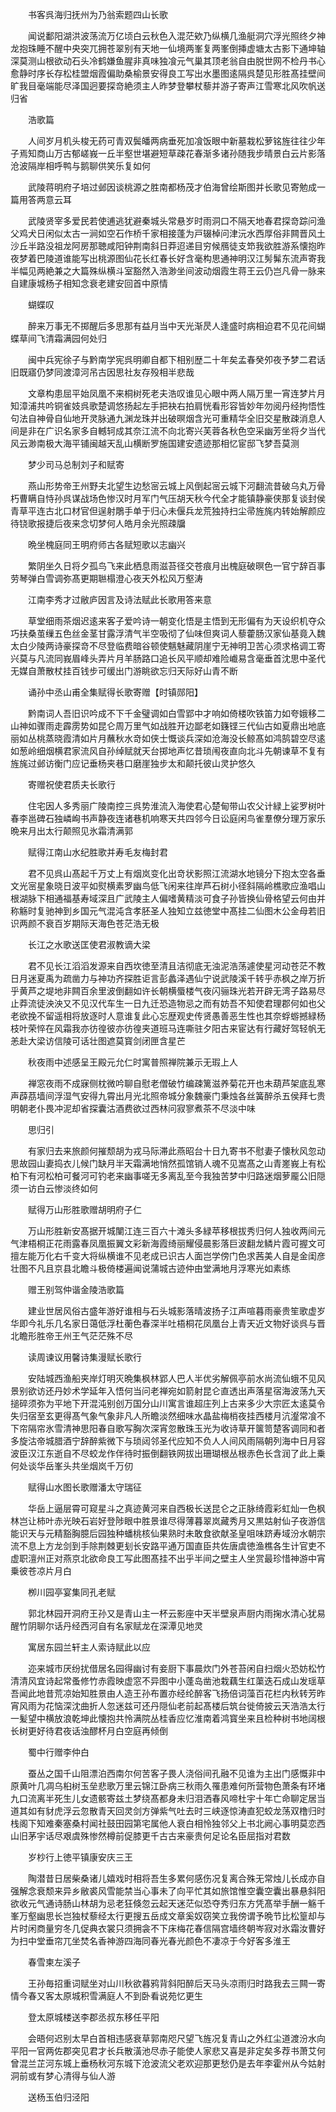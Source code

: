<!-- { "loadSidebar": true } -->
　　书客呉海归抚州为乃翁索题四山长歌

　　闻说鄱阳湖洪波荡流万亿顷白云秋色入混茫欸乃纵横几渔艇洞穴浮光照终夕神龙抱珠睡不醒中央突兀拥苍翠别有天地一仙境两峯复两峯倒挿虚塘太古影下通坤轴深莫测山根欲动石头冷鹤嫌鱼腥非真味独飡元气巢其顶老翁自由脱世网不检丹书心愈静时序长存松桂盟烟霞偏助桑榆景安得良工写出水墨图逺隔呉楚见形胜髙挂壁间旷我目毫端能尽泽国迥要探竒絶须主人昨梦登攀杖藜并游子寄声江雪寒北风吹帆送归省

　　浩歌篇

　　人间岁月机头梭无药可青双鬓皤两病垂死加飡饭眼中新墓栽松萝铭旌往往少年子焉知商山万古郁嵯峩一丘半壑世堪避短草疎花春渐多诸孙随我步晴景白云片影落沧波隔岸相呼鸭与鹅聊供笑乐复如何

　　武陵蒋明府子培过邺因谈桃源之胜南都杨茂才伯海曾绘斯图并长歌见寄勉成一篇用答两意云耳

　　武陵贤宰多爱民若使逋逃犹避秦城头常悬岁时雨洞口不隔天地春君探竒踪问渔父鸡犬日闲似太古一涧如空石作桥千家相接蓬为戸辍棹问津沅水西厚俗非闗晋风土沙丘半路没祖龙阿房那聴咸阳钟荆南斜日莽迢递目穷候鴈徒支笻我欲胜游系懐抱昨夜梦着巴陵道谁能写出桃源图仙花长红春长好含毫构思通神明汉江髣髴东流声寄我半幅见两絶兼之大篇殊纵横斗室豁然入浩渺坐间波动烟霞生蒋王云仍岂凡骨一脉来自建康城杨子相知念衰老建安回首中原情

　　蝴蝶叹

　　醉来万事无不掷醒后多思那有益月当中天光渐昃人逢盛时病相迫君不见花间蝴蝶草间飞清霜满园何处归

　　闽中兵宪徐子与黔南学宪呉明卿自都下相别歴二十年矣孟春癸夘夜予梦二君话旧既寤仍梦同渡漳河吊古因思社友存殁相半悲哉

　　文章构患屈平始凤凰不来桐树死老夫浩叹谁见心眼中两人隔万里一宵连梦片月知漳浦共吟铜雀妓呉歌楚调悠扬起左手把袂右拍肩恍看形容皆妙年勿阅丹经拘悟性句法自神骨自仙地开灵脉通九渊龙珠并出破暝烟含光可重精华全旧交星散疎消息人间是非在广识名家多自轗轲成其奈江流不向北寄兴芙蓉各秋色空采幽芳坐将夕当代风云渺南极大海平铺闽越天乱山横断罗施国建安遗迹那相忆宦邸飞梦吾莫测

　　梦少司马总制刘子和赋寄

　　燕山形势帝王州野夫北望生边愁宻云城上风倒起宻云城下河翻流昔破乌丸万骨朽曹瞒自恃孙呉谋战场色惨汉时月军门气压胡天秋今代全才能镇静豪侠那复谈封侯青草平连古北口材官但逞射鵰手单于归心未偃兵龙荒独持扫尘帚旌旄内转始解颜应待铙歌报捷后夜来念切梦何人皓月余光照疎牖

　　晩坐槐庭同王明府师古各赋短歌以志幽兴

　　繁阴坐久日将夕孤鸟飞来此栖息雨滋苔径交苍痕月出槐庭破暝色一官宁辞百事劳琴弹白雪调弥髙更期聮榻澄心夜天外松风万壑涛

　　江南李秀才过敝庐因言及诗法赋此长歌用答来意

　　草堂细雨茶烟迟逺来客子爱吟诗一朝变化悟是主悟到无形偏有为天设织机夺众巧扶桑茧缫五色丝金茎甘露浮清气半空吸彻了仙味但爽词人藜藿肠汉家仙基竟入魏太白少陵两诗豪探竒不尽登临费暗谷顿使魑魅藏阴崖宁无神明卫苦心须求格调工寄兴莫与凡流同峩眉峰头弄片月羊肠路口追长风平顺却难险巇易含毫垂首沈思中圣代无媒自萧散杖挂百钱步可缓出门游眺欲忘归天际好山青不断

　　诵孙中丞山甫全集赋得长歌寄赠【时镇郧阳】

　　黔南词人吾旧识吟成不下千金璧调如白雪郢中才响如倚楼吹铁笛力如夸娥移二山神如骤雨走霹雳势如昆仑周万里气如战胜开边鄙老如籛铿三代仙古如夏鼎出地底丽如丛桃蒸晓霞清如片月蘸秋水竒如侠士慨谈兵深如沧海没长鲸髙如鸿鹄碧空尽逺如葱岭细烟横君家流风自孙绰赋就天台掷地声忆昔琐闱夜直向北斗先朝谏草不复有旌旄过邺访衡门应记垂杨夹巷口磨崖独步太和颠托彼山灵护悠久

　　寄赠祝使君质夫长歌行

　　住宅因人多秀丽广陵南控三呉势淮流入海使君心楚甸带山农父计緑上娑罗树叶春李邕碑石独嶙峋书声静夜连诸巷机响寒天共四邻今日讼庭闲鸟雀羣僚分理万家乐晩来月出太行颠照见氷霜清满郭

　　赋得江南山水纪胜歌并寿毛友梅封君

　　君不见呉山髙起千万丈上有烟岚变化出竒状影照江流湖水地镜分下抱太空各垂文光宻星象晓日波平如熨横素罗幽鸟低飞闲来往岸芦石树小径斜隔岭樵歌应渔唱山根湖脉下相通福基寿域深且广武陵主人偏嗜黄精淡可食子孙皆换仙骨格望云何由并称觞时复驰神到乡国元气混沌含孝胚圣人独知立兹徳堂中髙挂二仙图木公金母若旧识两颜不衰百岁期际天海色苍茫浩无极

　　长江之水歌送匡使君淑教谪大梁

　　君不见长江滔滔发源来自西坎徳至清且洁彻底无浊泥浩荡遽使星河动苍茫不教日月迷夏禹为疏凿力与神功齐探胜讵言彭蠡泽遇仙宁说武陵溪千转乎赤枫之岸万折乎黄芦之堤地非闗百余里波倒翻如许长朝横蜃楼气夜闪骊珠光若开辟无湾子路易尽止莽流徒泱泱又不见汉代车生一日九迁恐造物忌之而有妨吾不知使君理郡何如也父老欲挽不留遥相将放逐时人意谁复此心忘歴观史传贤愚善恶生性也其奈蜉蝣撼緑杨枝叶荣悴在风霜我亦彷徨彼亦彷徨夹道班马连嘶驻夕阳古来宦达有行藏好驾轻帆无恙赴大梁访信陵可话壮图遮莫寳剑闭匣含星芒

　　秋夜雨中述感呈王殿元允仁时寓普照禅院兼示无瑕上人

　　禅窓夜雨不成寐侧枕微吟聊自慰老僧破竹编疎篱滋养菊花开也未葫芦架底乱寒声薜茘墙间浮湿气安得九霄出月光北照帝城分象魏豪门秉烛各丝簧醉杀五侯拜七贵明朝老仆畏冲泥却省探囊沽酒费欲过西林问寂寥煮茶不尽淡中味

　　思归引

　　有家归去来旅颜何摧颓胡为戎马际滞此燕昭台十日九寄书不慰妻子懐秋风忽动思故园山妻捣衣儿候门缺月半天霜满地悄然孤馆销人魂不见嵩髙之山青嵳峩上有松柏下有河松柏可餐河可钓老来幽事嗟无多离乱至今我独苦梦中归路迷烟萝龎公旧隠须一访白云惨淡终如何

　　赋得万山形胜歌赠胡明府子仁

　　万山形胜新安髙据开城闉江连三百六十滩头多緑苹移根拔秀归何人独收两间元气津梧桐正花雨露春凤凰振翼文彩新海霞绮丽耀侵晨影落巨波翻龙鳞片霞可握文可擅左能万化右千变大将纵横谁不见老成已识古人面岂学傍门色求茜美人自是金闺彦壮图不凡且京县北瞻斗极倚楼遍闻说蒲城古迹仲由堂满地月浮寒光如素练

　　赠王别驾仲谐金陵浩歌篇

　　建业世居风俗古盛年游好谁相与石头城影落晴波扬子江声喧暮雨豪贵笙歌虚岁华即今礼乐几名家日蔼低浮杜蘅色春深半吐梧桐花凤凰台上青天近文物好谈呉与晋北瞻形胜帝王州王气茫茫殊不尽

　　读周谏议用馨诗集漫赋长歌行

　　安陆城西渔船夹岸灯明灭晩集枫林郢人巴人半优劣解佩亭前水尚流仙蛾不见风景别欲访还丹妙术学延年入悟何当问老禅宛如箭射昆仑直透出声落星宿海波荡九天搥碎须弥为平地下开混沌别创万国分山川寓言谁超庄列上古来多少大宗匠太逺莫令失归宿至玄更得髙气象气象非凡人所瞻淡然细味水晶盐梅梢夜挂西楼月沆瀣常飡不下帘隔帘氷雪清神思阳春自歌写胸次深宵忽散珠玉光为收诗草开箧笥楚客调同和者多旋沽帝城腊酒宁辞醉紫微下与琐闼邻圣代应知不负人人间风雨隔朝列海中日月容波臣汉江东逝自不尽蛟龙作伴待时振倒翻铁网拔出珊瑚根丛根赤色长含润了此上乗何处谈华岳峯头共坐烟岚千万仞

　　赋得山水图长歌赠潘太守瑞征

　　华岳上逼层霄可窥星斗之真迹黄河来自西极长送昆仑之正脉绮霞彩虹灿一色枫林岂让柿叶赤光映石岩好登陟眼中胜景谁尽得薄暮翠岚藏秀月又黒姑射仙子夜游信能识天与元精豁胸臆后园独种蟠桃核仙果熟时未敢食欲献圣皇咀味跻寿域汾水朝宗流不息上方龙剑到手除荆棘更刬长安路平通万国直臣共佐唐虞徳渔樵各生计官吏不虚职澶州正对燕京北欲命良工写此图髙挂不出乎半间之壁主人坐赏最珍惜神游中宵乗彼苍凉片月白

　　栁川园亭宴集同孔老赋

　　郭北林园开洞府王孙又是青山主一杯云影座中天半壁泉声厨内雨掬水清心犹易醒竹阴聊尔话丹经西河自有名家赋龙在深潭见地灵

　　寓居东园兰轩主人索诗赋此以应

　　迩来城市厌纷扰借居名园得幽讨有妾厨下事晨炊门外苍苔闲自扫烟火恐妨松竹清清风宜诗起常蚤修竹赤霞映虚窓不异图中小蓬岛凿池栽藕生红蕖迭石成山发瑶草吾闻此地昔荒凉始知胜景由人造王孙布置亦经纶醉客飞扬倍词藻百花栏内秋转芳昨宵风雨为花恼深沈曲折人忽迷兹可还丹隠仙老前起髙楼后筑台徙倚披云天浩浩太行一髪望中横放浪乾坤此懐抱共怜满院丛桂香应忆淮南着鸿寳坐来且检种树书地阔根长树更好待君夜话浊醪杯月白空庭再倾倒

　　蜀中行赠李仲白

　　蚕丛之国千山阻漂泊西南尔何苦客子畏人浇俗间孔融不见谁为主出门感慨非中原黄叶几凋乌桕树玉垒悲歌万里云锦江卧病三秋雨久罹患难何所营物色萧条有环堵九口流离半死生儿女遗骸寄兹土梦绕髙都身未归泪洒春风啼杜宇十年亡命聊定居当道其如有豺虎浮云忽散青天回灵剑方弹紫气吐去时三峡逐惊涛直犯蛟龙荡双橹归时栈阁下知难秦塞桑村闻社鼓田园第宅属他人衰白相怜独邻父上书北阙心事明莫恋西山旧茅宇话尽艰虞殊惨然樽前促膝更千古古来豪贵何足论名臣屈指对君数

　　岁杪行上徳平镇康安庆三王

　　陶潜昔日居柴桑诸儿嬉戏时相将吾生多累何感伤况复离合殊无常烛儿长成亦自强解念衰颓来异乡敝裘风雪能禁当心事未了向平忙其如旅馆惟空囊空囊出暴悬斜阳欲收元气通诗肠山林胡为忌老狂倏忽云起天迷茫似恐夺秀归东方凭髙举手酬一觞千峯万壑幽思长岂独杖藜经太行更搜五岳成文章奚奴窃笑立我傍谓予晩节比松篁却与片时闲商量穷冬几促典衣裳只须拥衾不下床梅花春信隔宫墙终朝岑寂对氷霜汝曹好为扫中堂垂帘兀坐焚名香神游四海同春光春光颜色不凄凉于今好客多淮王

　　春雪柬左溪子

　　王孙毎招重词赋坐对山川秋欲暮鸦背斜阳醉后天马头凉雨归时路我去三闗一寄情今春又客太原城积雪满庭人不到卧看说苑忆更生

　　登太原城楼送李郡丞叔东移任平阳

　　会晤何迟别太早白首相违感衰草郭南咫尺望飞旌况复青山之外红尘道渡汾水向平阳一官两佐郡突见君才长兵散潢池尽赤子能使人家悲又喜是非定矣多荐书萧艾何曾混兰芷河东城上垂杨秋河东城下沧波流父老欢迎那更愁仍是去年李霍州从今姑射洞前或有梦心清得与仙人游

　　送杨玉伯归泾阳


